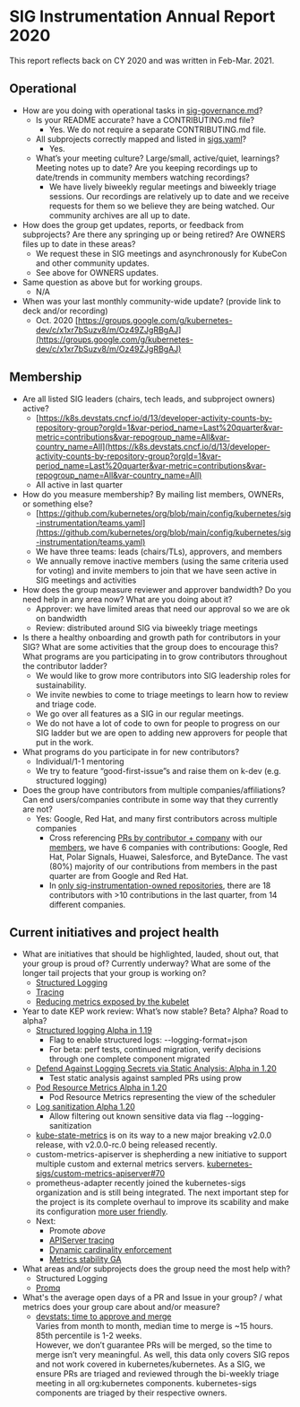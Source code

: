 # SIG Instrumentation Annual Report 2020

This report reflects back on CY 2020 and was written in Feb-Mar. 2021.

## Operational

*   How are you doing with operational tasks in [sig-governance.md](https://github.com/kubernetes/community/blob/master/committee-steering/governance/sig-governance.md)?
    *   Is your README accurate? have a CONTRIBUTING.md file?
        *   Yes. We do not require a separate CONTRIBUTING.md file.
    *   All subprojects correctly mapped and listed in [sigs.yaml](https://github.com/kubernetes/community/blob/master/sig-list.md)?
        *   Yes.
    *   What’s your meeting culture? Large/small, active/quiet, learnings? Meeting notes up to date? Are you keeping recordings up to date/trends in community members watching recordings?
        *   We have lively biweekly regular meetings and biweekly triage sessions. Our recordings are relatively up to date and we receive requests for them so we believe they are being watched. Our community archives are all up to date.
*   How does the group get updates, reports, or feedback from subprojects? Are there any springing up or being retired? Are OWNERS files up to date in these areas?
    *   We request these in SIG meetings and asynchronously for KubeCon and other community updates.
    *   See above for OWNERS updates.
*   Same question as above but for working groups.
    *   N/A
*   When was your last monthly community-wide update? (provide link to deck and/or recording)
    *   Oct. 2020 [https://groups.google.com/g/kubernetes-dev/c/x1xr7bSuzv8/m/Oz49ZJgRBgAJ](https://groups.google.com/g/kubernetes-dev/c/x1xr7bSuzv8/m/Oz49ZJgRBgAJ)

## Membership

*   Are all listed SIG leaders (chairs, tech leads, and subproject owners) active?
    *   [https://k8s.devstats.cncf.io/d/13/developer-activity-counts-by-repository-group?orgId=1&var-period_name=Last%20quarter&var-metric=contributions&var-repogroup_name=All&var-country_name=All](https://k8s.devstats.cncf.io/d/13/developer-activity-counts-by-repository-group?orgId=1&var-period_name=Last%20quarter&var-metric=contributions&var-repogroup_name=All&var-country_name=All)
    *   All active in last quarter
*   How do you measure membership? By mailing list members, OWNERs, or something else?
    *   [https://github.com/kubernetes/org/blob/main/config/kubernetes/sig-instrumentation/teams.yaml](https://github.com/kubernetes/org/blob/main/config/kubernetes/sig-instrumentation/teams.yaml)
    *   We have three teams: leads (chairs/TLs), approvers, and members
    *   We annually remove inactive members (using the same criteria used for voting) and invite members to join that we have seen active in SIG meetings and activities
*   How does the group measure reviewer and approver bandwidth? Do you need help in any area now? What are you doing about it?
    *   Approver: we have limited areas that need our approval so we are ok on bandwidth
    *   Review: distributed around SIG via biweekly triage meetings
*   Is there a healthy onboarding and growth path for contributors in your SIG? What are some activities that the group does to encourage this? What programs are you participating in to grow contributors throughout the contributor ladder?
    *   We would like to grow more contributors into SIG leadership roles for sustainability.
    *   We invite newbies to come to triage meetings to learn how to review and triage code.
    *   We go over all features as a SIG in our regular meetings.
    *   We do not have a lot of code to own for people to progress on our SIG ladder but we are open to adding new approvers for people that put in the work.
*   What programs do you participate in for new contributors?
    *   Individual/1-1 mentoring
    *   We try to feature “good-first-issue”s and raise them on k-dev (e.g. structured logging)
*   Does the group have contributors from multiple companies/affiliations? Can end users/companies contribute in some way that they currently are not?
    *   Yes: Google, Red Hat, and many first contributors across multiple companies
        *   Cross referencing [PRs by contributor + company](https://k8s.devstats.cncf.io/d/66/developer-activity-counts-by-companies?orgId=1&var-period_name=Last%20quarter&var-metric=contributions&var-repogroup_name=All&var-country_name=All&var-companies=All) with our [members](https://github.com/kubernetes/org/blob/main/config/kubernetes/sig-instrumentation/teams.yaml#L20), we have 6 companies with contributions: Google, Red Hat, Polar Signals, Huawei, Salesforce, and ByteDance.  The vast (80%) majority of our contributions from members in the past quarter are from Google and Red Hat.
        *   In [only sig-instrumentation-owned repositories](https://k8s.devstats.cncf.io/d/66/developer-activity-counts-by-companies?orgId=1&var-period_name=Last%20quarter&var-metric=contributions&var-repogroup_name=SIG%20Instrumentation&var-country_name=All&var-companies=All), there are 18 contributors with >10 contributions in the last quarter, from 14 different companies.

## Current initiatives and project health

*   What are initiatives that should be highlighted, lauded, shout out, that your group is proud of? Currently underway? What are some of the longer tail projects that your group is working on?
    *   [Structured Logging](https://github.com/kubernetes/enhancements/issues/1602)
    *   [Tracing](https://github.com/kubernetes/enhancements/issues/647)
    *   [Reducing metrics exposed by the kubelet](https://github.com/kubernetes/kubernetes/issues/68522?notification_referrer_id=MDE4Ok5vdGlmaWNhdGlvblRocmVhZDM3ODU4MzI4NTo0NzA2MTMx&notifications_query=is%3Asaved#issuecomment-715462010)
*   Year to date KEP work review: What’s now stable? Beta? Alpha? Road to alpha?
    *   [Structured logging Alpha in 1.19](https://github.com/kubernetes/enhancements/issues/1602)
        *   Flag to enable structured logs: --logging-format=json
        *   For beta: perf tests, continued migration, verify decisions through one complete component migrated
    *   [Defend Against Logging Secrets via Static Analysis: Alpha in 1.20](https://github.com/kubernetes/enhancements/issues/1933)
        *   Test static analysis against sampled PRs using prow
    *   [Pod Resource Metrics Alpha in 1.20](https://github.com/kubernetes/enhancements/issues/1748)
        *   Pod Resource Metrics representing the view of the scheduler
    *   [Log sanitization Alpha 1.20](https://github.com/kubernetes/enhancements/issues/1753)
        *   Allow filtering out known sensitive data via flag --logging-sanitization
    *   [kube-state-metrics](https://github.com/kubernetes/kube-state-metrics/) is on its way to a new major breaking v2.0.0 release, with v2.0.0-rc.0 being released recently.
    * custom-metrics-apiserver is shepherding a new initiative to support multiple custom and external metrics servers. [kubernetes-sigs/custom-metrics-apiserver#70](https://github.com/kubernetes-sigs/custom-metrics-apiserver/issues/70)
    * prometheus-adapter recently joined the kubernetes-sigs organization and is still being integrated. The next important step for the project is its complete overhaul to improve its scability and make its configuration [more user friendly](https://github.com/s-urbaniak/prometheus-adapter/blob/master/design.md).
    *   Next:
        *   Promote *above*
        *   [APIServer tracing](https://github.com/kubernetes/enhancements/issues/647)
        *   [Dynamic cardinality enforcement](https://github.com/kubernetes/enhancements/issues/2305)
        *   [Metrics stability GA](https://github.com/kubernetes/enhancements/issues/1209)
*   What areas and/or subprojects does the group need the most help with?
    *   Structured Logging
    *   [Promq](https://github.com/kubernetes-sigs/instrumentation-tools/tree/master/promq)
*   What's the average open days of a PR and Issue in your group? / what metrics does your group care about and/or measure?
    *   [devstats: time to approve and merge](https://k8s.devstats.cncf.io/d/44/pr-time-to-approve-and-merge?orgId=1&from=1577865600000&to=1609488000000&var-period=m&var-repogroup_name=SIG%20Instrumentation&var-apichange=All&var-size_name=All&var-kind_name=All) \
Varies from month to month, median time to merge is ~15 hours.  85th percentile is 1-2 weeks. \
However, we don’t guarantee PRs will be merged, so the time to merge isn’t very meaningful. As well, this data only covers SIG repos and not work covered in kubernetes/kubernetes.  As a SIG, we ensure PRs are triaged and reviewed through the bi-weekly triage meeting in all org:kubernetes components. kubernetes-sigs components are triaged by their respective owners.
